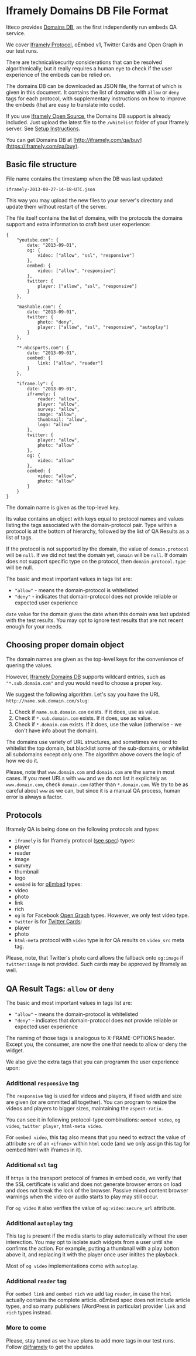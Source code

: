# Iframely Domains DB File Format

Itteco provides [Domains DB](https://iframely.com/qa), as the first independently run embeds QA service. 

We cover [Iframely Protocol](https://iframely.com/oembed2), oEmbed v1, Twitter Cards and Open Graph in our test runs. 

There are technical/security considerations that can be resolved algorithmically, but it really 
requires a human eye to check if the user experience of the embeds can be relied on. 

The domains DB can be downloaded as JSON file, the format of which is given in this document. It contains the list of domains with `allow` or `deny` tags for each protocol, with supplementary instructions on how to improve the embeds (that are easy to translate into code).

If you use [Iframely Open Source](https://iframely.com/get), the Domains DB support is already included. Just upload the latest file to the `/whitelist` folder of your Iframely server. See [Setup Instructions](https://iframely.com/docs/host).

You can get Domains DB at [http://iframely.com/qa/buy](https://iframely.com/qa/buy).



## Basic file structure

File name contains the timestamp when the DB was last updated:

    iframely-2013-08-27-14-18-UTC.json

This way you may upload the new files to your server's directory and update them without restart of the server.

The file itself contains the list of domains, with the protocols the domains support and extra information to craft best user experience:

    {
    	"youtube.com": {
    		date: "2013-09-01",
    		og: {
    			video: ["allow", "ssl", "responsive"]
    		},
    		oembed: {
    			video: ["allow", "responsive"]
    		},
    		twitter: {
    			player: ["allow", "ssl", "responsive"]
    		}
    	},

    	"mashable.com": {
    		date: "2013-09-01",    		
    		twitter: {
    			photo: "deny",
    			player: ["allow", "ssl", "responsive", "autoplay"]
    		}
    	},

    	"*.nbcsports.com": {
    		date: "2013-09-01",    		
    		oembed: {
    			link: ["allow", "reader"]
    		}
    	},

		"iframe.ly": {
    		date: "2013-09-01",			
			iframely: {
				reader: "allow",
				player: "allow",
				survey: "allow",
				image: "allow",
				thumbnail: "allow",
				logo: "allow"
			}, 
			twitter: {
				player: "allow",
				photo: "allow"		
			},
			og: {
				video: "allow"
			},
			oembed: {
				video: "allow",
				photo: "allow"
			}
		}
	}


The domain name is given as the top-level key. 

Its value contains an object with keys equal to protocol names and values listing the tags associated with the domain-protocol pair. Type within a protocol is at the bottom of hierarchy, followed by the list of QA Results as a list of tags.

If the protocol is not supported by the domain, the value of `domain.protocol` will be `null`. If we did not test the domain yet, `domain` will be `null`. If domain does not support specific type on the protocol, then `domain.protocol.type` will be null.

The basic and most important values in tags list are:
 - `"allow"` - means the domain-protocol is whitelisted
 - `"deny"` - indicates that domain-protocol does not provide reliable or expected user experience

`date` value for the domain gives the date when this domain was last updated with the test results. You may opt to ignore test results that are not recent enough for your needs. 


## Choosing proper domain object

The domain names are given as the top-level keys for the convenience of quering the values. 

However, [Iframely Domains DB](https://iframely.com/qa) supports wildcard entries, such as `"*.sub.domain.com"` and you would need to choose a proper key. 

We suggest the following algorithm. Let's say you have the URL `http://name.sub.domain.com/slug`:

 1. Check if `name.sub.domain.com` exists. If it does, use as value. 
 2. Check if `*.sub.domain.com` exists. If it does, use as value.
 3. Check if `*.domain.com` exists. If it does, use the value (otherwise - we don't have info about the domain).

The domains use variety of URL structures, and sometimes we need to whitelist the top domain, but blacklist some of the sub-domains, or whitelist all subdomains except only one. The algorithm above covers the logic of how we do it. 

Please, note that `www.domain.com` and `domain.com` are the same in most cases. If you meet URLs with `www` and we do not list it explicitely as `www.domain.com`, check `domain.com` rather than `*.domain.com`. We try to be as careful about `www` as we can, but since it is a manual QA process, human error is always a factor.



## Protocols

Iframely QA is being done on the following protocols and types:

 - `iframely` is for Iframely protocol ([see spec](https://iframely.com/oembed2)) types:
  - player
  - reader
  - image 
  - survey
  - thumbnail
  - logo
 - `oembed` is for [oEmbed](http://oembed.com) types:
  - video 
  - photo
  - link
  - rich
 - `og` is for Facebook [Open Graph](http://ogp.me) types. However, we only test video type.
 - `twitter` is for [Twitter Cards](https://dev.twitter.com/docs/cards):
  - player
  - photo
 - `html-meta` protocol with `video` type is for QA results on `video_src` meta tag.

Please, note, that Twitter's photo card allows the fallback onto `og:image` if `twitter:image` is not provided. Such cards may be approved by Iframely as well.



## QA Result Tags: `allow` or `deny`

The basic and most important values in tags list are:
 - `"allow"` - means the domain-protocol is whitelisted
 - `"deny"` - indicates that domain-protocol does not provide reliable or expected user experience

The naming of those tags is analogous to X-FRAME-OPTIONS header. Except you, the consumer, are now the one that needs to allow or deny the widget.

We also give the extra tags that you can programm the user experience upon:


### Additional `responsive` tag

The `responsive` tag is used for videos and players, if fixed width and size are given (or are ommitted all together). You can program to resize the videos and players to bigger sizes, maintaining the `aspect-ratio`. 

You can see it in following protocol-type combinations: `oembed video`, `og video`, `twitter player`, `html-meta video`. 

For `oembed video`, this tag also means that you need to extract the value of attribute `src` of an `<iframe>` within `html` code (and we only assign this tag for oembed html with iframes in it).


### Additional `ssl` tag

If `https` is the transport protocol of frames in embed code, we verify that the SSL certificate is valid and does not generate browser errors on load and does not break the lock of the browser. Passive mixed content browser warnings when the video or audio starts to play may still occur.

For `og video` it also verifies the value of `og:video:secure_url` attribute.


### Additional `autoplay` tag

This tag is present if the media starts to play automatically without the user interection. You may opt to isolate such widgets from a user until she confirms the action. For example, putting a thumbnail with a play botton above it, and replacing it with the player once user initites the playback. 

Most of `og video` implementations come with `autoplay`. 


### Additional `reader` tag

For `oembed link` and `oembed rich` we add tag `reader`, in case the `html` actually contains the complete article. oEmbed spec does not include article types, and so many publishers (WordPress in particular) provider `link` and `rich` types instead.


### More to come

Please, stay tuned as we have plans to add more tags in our test runs. Follow [@iframely](https://twitter.com/iframely) to get the updates.